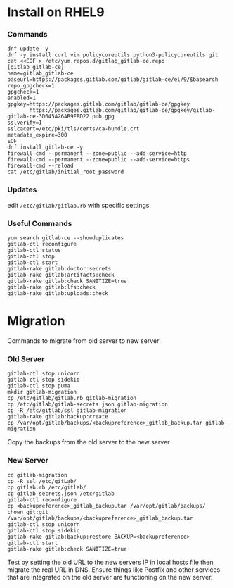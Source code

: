# Install on RHEL9
### Commands
```
dnf update -y 
dnf -y install curl vim policycoreutils python3-policycoreutils git
cat <<EOF > /etc/yum.repos.d/gitlab_gitlab-ce.repo
[gitlab_gitlab-ce]
name=gitlab_gitlab-ce
baseurl=https://packages.gitlab.com/gitlab/gitlab-ce/el/9/$basearch
repo_gpgcheck=1
gpgcheck=1
enabled=1
gpgkey=https://packages.gitlab.com/gitlab/gitlab-ce/gpgkey
       https://packages.gitlab.com/gitlab/gitlab-ce/gpgkey/gitlab-gitlab-ce-3D645A26AB9FBD22.pub.gpg
sslverify=1
sslcacert=/etc/pki/tls/certs/ca-bundle.crt
metadata_expire=300
EOF
dnf install gitlab-ce -y
firewall-cmd --permanent --zone=public --add-service=http
firewall-cmd --permanent --zone=public --add-service=https
firewall-cmd --reload
cat /etc/gitlab/initial_root_password
```
### Updates
edit `/etc/gitlab/gitlab.rb` with specific settings

### Useful Commands
```
yum search gitlab-ce --showduplicates
gitlab-ctl reconfigure
gitlab-ctl status
gitlab-ctl stop
gitlab-ctl start
gitlab-rake gitlab:doctor:secrets
gitlab-rake gitlab:artifacts:check
gitlab-rake gitlab:check SANITIZE=true
gitlab-rake gitlab:lfs:check
gitlab-rake gitlab:uploads:check
```
# Migration
Commands to migrate from old server to new server
### Old Server
```
gitlab-ctl stop unicorn
gitlab-ctl stop sidekiq
gitlab-ctl stop puma
mkdir gitlab-migration
cp /etc/gitlab/gitlab.rb gitlab-migration
cp /etc/gitlab/gitlab-secrets.json gitlab-migration
cp -R /etc/gitlab/ssl gitlab-migration
gitlab-rake gitlab:backup:create
cp /var/opt/gitlab/backups/<backupreference>_gitlab_backup.tar gitlab-migration
```
Copy the backups from the old server to the new server
### New Server
```
cd gitlab-migration
cp -R ssl /etc/gitLab/
cp gitlab.rb /etc/gitlab/
cp gitlab-secrets.json /etc/gitlab
gitlab-ctl reconfigure
cp <backupreference>_gitlab_backup.tar /var/opt/gitlab/backups/
chown git:git /var/opt/gitlab/backups/<backupreference>_gitlab_backup.tar
gitlab-ctl stop unicorn
gitlab-ctl stop sidekiq
gitlab-rake gitlab:backup:restore BACKUP=<backupreference>
gitlab-ctl start
gitlab-rake gitlab:check SANITIZE=true
```
Test by setting the old URL to the new servers IP in local hosts file then migrate the real URL in DNS. Ensure things like Postfix and other services that are integrated on the old server are functioning on the new server.

